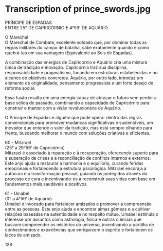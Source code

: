 # Transcription of prince_swords.jpg

PRÍNCIPE DE ESPADAS  
ENTRE 25° DE CAPRICÓRNIO E 4°59' DE AQUÁRIO

O Marechal  
O Marechal de Combate, excelente soldado que, por dominar todas as regras militares do campo de batalha, sabe exatamente quando e como quebrá-las em sua vantagem (Equivalente ao Seis de Espadas).

A combinação das energias de Capricórnio e Aquário cria uma mistura única de tradição e inovação. Capricórnio traz sua disciplina, responsabilidade e pragmatismo, focando em estruturas estabelecidas e no alcance de objetivos concretos. Aquário, por outro lado, introduz um elemento de originalidade, pensamento progressista e um forte desejo de reforma social.

Essa fusão resulta em uma energia capaz de abraçar o futuro sem perder a base sólida do passado, combinando a capacidade de Capricórnio para construir e manter com a visão revolucionária de Aquário.

O Príncipe de Espadas é alguém que pode operar dentro das regras convencionais para promover mudanças significativas e sustentáveis, um inovador que entende o valor da tradição, mas está sempre olhando para frente, buscando melhorar o mundo com soluções criativas e eficientes.

60 - Mitzrael  
(25° a 29°59' de Capricórnio)  
Mitzrael é associado à reparação e à recuperação, oferecendo suporte para a superação de crises e a reconciliação de conflitos internos e externos. Este anjo ajuda a restaurar a harmonia e o equilíbrio, curando feridas emocionais e fortalecendo a estrutura psicológica. Mitzrael encoraja a autocura e a transformação pessoal, guiando os protegidos através do processo de cura e incentivando-os a reconstruir suas vidas com base em fundamentos mais saudáveis e positivos.

61 - Umabel  
(0° a 4°59' de Aquário)  
Umabel é invocado para fortalecer amizades e promover a compreensão entre as pessoas. Este anjo ajuda a encontrar almas gêmeas e a cultivar relações baseadas na autenticidade e no respeito mútuo. Umabel estimula o interesse por assuntos como astrologia, física e outras ciências que buscam compreender os mistérios do universo, incentivando a partilha de conhecimentos e experiências que enriquecem o espírito e fortalecem os laços de amizade.  

128